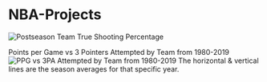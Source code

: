 # NBA-Projects

![Postseason Team True Shooting Percentage](https://user-images.githubusercontent.com/16946556/61254024-fbacc100-a717-11e9-882a-279ba7f9e880.gif)


Points per Game vs 3 Pointers Attempted by Team from 1980-2019
![PPG vs 3PA Attempted by Team from 1980-2019](https://user-images.githubusercontent.com/16946556/61255477-9956bf00-a71d-11e9-893f-55dec5c029df.gif)
The horizontal & vertical lines are the season averages for that specific year.
